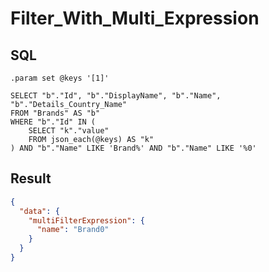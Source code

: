 # Filter_With_Multi_Expression

## SQL

```text
.param set @keys '[1]'

SELECT "b"."Id", "b"."DisplayName", "b"."Name", "b"."Details_Country_Name"
FROM "Brands" AS "b"
WHERE "b"."Id" IN (
    SELECT "k"."value"
    FROM json_each(@keys) AS "k"
) AND "b"."Name" LIKE 'Brand%' AND "b"."Name" LIKE '%0'
```

## Result

```json
{
  "data": {
    "multiFilterExpression": {
      "name": "Brand0"
    }
  }
}
```

